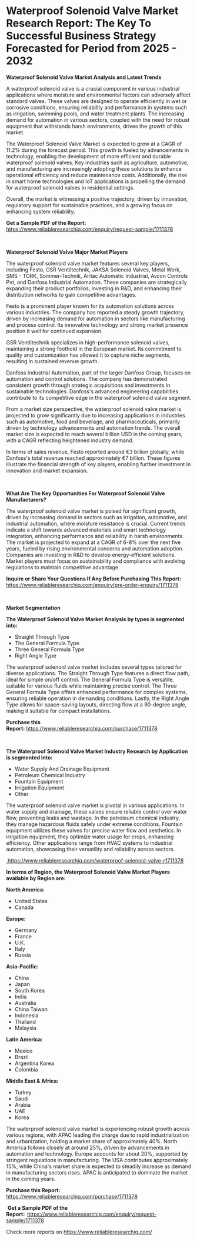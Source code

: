 <p><h1>Waterproof Solenoid Valve Market Research Report: The Key To Successful Business Strategy Forecasted for Period from 2025 - 2032</h1></p><p><strong>Waterproof Solenoid Valve Market Analysis and Latest Trends</strong></p>
<p><p>A waterproof solenoid valve is a crucial component in various industrial applications where moisture and environmental factors can adversely affect standard valves. These valves are designed to operate efficiently in wet or corrosive conditions, ensuring reliability and performance in systems such as irrigation, swimming pools, and water treatment plants. The increasing demand for automation in various sectors, coupled with the need for robust equipment that withstands harsh environments, drives the growth of this market.</p><p>The Waterproof Solenoid Valve Market is expected to grow at a CAGR of 11.2% during the forecast period. This growth is fueled by advancements in technology, enabling the development of more efficient and durable waterproof solenoid valves. Key industries such as agriculture, automotive, and manufacturing are increasingly adopting these solutions to enhance operational efficiency and reduce maintenance costs. Additionally, the rise in smart home technologies and IoT applications is propelling the demand for waterproof solenoid valves in residential settings. </p><p>Overall, the market is witnessing a positive trajectory, driven by innovation, regulatory support for sustainable practices, and a growing focus on enhancing system reliability.</p></p>
<p><strong>Get a Sample PDF of the Report:&nbsp;</strong> <a href="https://www.reliableresearchiq.com/enquiry/request-sample/1711378?utm_campaign=1123&utm_medium=2&utm_source=Github&utm_content=ia&utm_term=10012025&utm_id=waterproof-solenoid-valve">https://www.reliableresearchiq.com/enquiry/request-sample/1711378</a></p>
<p>&nbsp;</p>
<p><strong>Waterproof Solenoid Valve Major Market Players</strong></p>
<p><p>The waterproof solenoid valve market features several key players, including Festo, GSR Ventiltechnik, JAKSA Solenoid Valves, Metal Work, SMS - TORK, Sommer-Technik, Airtac Automatic Industrial, Avcon Controls Pvt, and Danfoss Industrial Automation. These companies are strategically expanding their product portfolios, investing in R&D, and enhancing their distribution networks to gain competitive advantages.</p><p>Festo is a prominent player known for its automation solutions across various industries. The company has reported a steady growth trajectory, driven by increasing demand for automation in sectors like manufacturing and process control. Its innovative technology and strong market presence position it well for continued expansion.</p><p>GSR Ventiltechnik specializes in high-performance solenoid valves, maintaining a strong foothold in the European market. Its commitment to quality and customization has allowed it to capture niche segments, resulting in sustained revenue growth.</p><p>Danfoss Industrial Automation, part of the larger Danfoss Group, focuses on automation and control solutions. The company has demonstrated consistent growth through strategic acquisitions and investments in sustainable technologies. Danfoss's advanced engineering capabilities contribute to its competitive edge in the waterproof solenoid valve segment.</p><p>From a market size perspective, the waterproof solenoid valve market is projected to grow significantly due to increasing applications in industries such as automotive, food and beverage, and pharmaceuticals, primarily driven by technology advancements and automation trends. The overall market size is expected to reach several billion USD in the coming years, with a CAGR reflecting heightened industry demand.</p><p>In terms of sales revenue, Festo reported around €3 billion globally, while Danfoss's total revenue reached approximately €7 billion. These figures illustrate the financial strength of key players, enabling further investment in innovation and market expansion.</p></p>
<p>&nbsp;</p>
<p><strong>What Are The Key Opportunities For Waterproof Solenoid Valve Manufacturers?</strong></p>
<p><p>The waterproof solenoid valve market is poised for significant growth, driven by increasing demand in sectors such as irrigation, automotive, and industrial automation, where moisture resistance is crucial. Current trends indicate a shift towards advanced materials and smart technology integration, enhancing performance and reliability in harsh environments. The market is projected to expand at a CAGR of 6-8% over the next five years, fueled by rising environmental concerns and automation adoption. Companies are investing in R&D to develop energy-efficient solutions. Market players must focus on sustainability and compliance with evolving regulations to maintain competitive advantage.</p></p>
<p><strong>Inquire or Share Your Questions If Any Before Purchasing This Report:</strong> <a href="https://www.reliableresearchiq.com/enquiry/pre-order-enquiry/1711378?utm_campaign=1123&utm_medium=2&utm_source=Github&utm_content=ia&utm_term=10012025&utm_id=waterproof-solenoid-valve">https://www.reliableresearchiq.com/enquiry/pre-order-enquiry/1711378</a></p>
<p>&nbsp;</p>
<p><strong>Market Segmentation</strong></p>
<p><strong>The Waterproof Solenoid Valve Market Analysis by types is segmented into:</strong></p>
<p><ul><li>Straight Through Type</li><li>The General Formula Type</li><li>Three General Formula Type</li><li>Right Angle Type</li></ul></p>
<p><p>The waterproof solenoid valve market includes several types tailored for diverse applications. The Straight Through Type features a direct flow path, ideal for simple on/off control. The General Formula Type is versatile, suitable for various fluids while maintaining precise control. The Three General Formula Type offers enhanced performance for complex systems, ensuring reliable operation in demanding conditions. Lastly, the Right Angle Type allows for space-saving layouts, directing flow at a 90-degree angle, making it suitable for compact installations.</p></p>
<p><strong>Purchase this Report:&nbsp;</strong><a href="https://www.reliableresearchiq.com/purchase/1711378?utm_campaign=1123&utm_medium=2&utm_source=Github&utm_content=ia&utm_term=10012025&utm_id=waterproof-solenoid-valve">https://www.reliableresearchiq.com/purchase/1711378</a></p>
<p>&nbsp;</p>
<p><strong>The Waterproof Solenoid Valve Market Industry Research by Application is segmented into:</strong></p>
<p><ul><li>Water Supply And Drainage Equipment</li><li>Petroleum Chemical Industry</li><li>Fountain Equipment</li><li>Irrigation Equipment</li><li>Other</li></ul></p>
<p><p>The waterproof solenoid valve market is pivotal in various applications. In water supply and drainage, these valves ensure reliable control over water flow, preventing leaks and wastage. In the petroleum chemical industry, they manage hazardous fluids safely under extreme conditions. Fountain equipment utilizes these valves for precise water flow and aesthetics. In irrigation equipment, they optimize water usage for crops, enhancing efficiency. Other applications range from HVAC systems to industrial automation, showcasing their versatility and reliability across sectors.</p></p>
<p><a href="https://www.reliableresearchiq.com/waterproof-solenoid-valve-r1711378?utm_campaign=1123&utm_medium=2&utm_source=Github&utm_content=ia&utm_term=10012025&utm_id=waterproof-solenoid-valve">&nbsp;https://www.reliableresearchiq.com/waterproof-solenoid-valve-r1711378</a></p>
<p><strong>In terms of Region, the Waterproof Solenoid Valve Market Players available by Region are:</strong></p>
<p>
    <p> <strong> North America: </strong>
        <ul>
            <li>United States</li>
            <li>Canada</li>
        </ul>
        </p> 
    <p> <strong> Europe: </strong>
        <ul>
            <li>Germany</li>
            <li>France</li>
            <li>U.K.</li>
            <li>Italy</li>
            <li>Russia</li>
        </ul>
        </p> 
    <p> <strong> Asia-Pacific: </strong>
        <ul>
            <li>China</li>
            <li>Japan</li>
            <li>South Korea</li>
            <li>India</li>
            <li>Australia</li>
            <li>China Taiwan</li>
            <li>Indonesia</li>
            <li>Thailand</li>
            <li>Malaysia</li>
        </ul>
        </p> 
    <p> <strong> Latin America: </strong>
        <ul>
            <li>Mexico</li>
            <li>Brazil</li>
            <li>Argentina Korea</li>
            <li>Colombia</li>
        </ul>
        </p> 
    <p> <strong> Middle East & Africa: </strong>
        <ul>
            <li>Turkey</li>
            <li>Saudi</li>
            <li>Arabia</li>
            <li>UAE</li>
            <li>Korea</li>
        </ul>
    </p>
    </p>
<p><p>The waterproof solenoid valve market is experiencing robust growth across various regions, with APAC leading the charge due to rapid industrialization and urbanization, holding a market share of approximately 40%. North America follows closely at around 25%, driven by advancements in automation and technology. Europe accounts for about 20%, supported by stringent regulations in manufacturing. The USA contributes approximately 15%, while China's market share is expected to steadily increase as demand in manufacturing sectors rises. APAC is anticipated to dominate the market in the coming years.</p></p>
<p><strong>Purchase this Report: </strong><a href="https://www.reliableresearchiq.com/purchase/1711378?utm_campaign=1123&utm_medium=2&utm_source=Github&utm_content=ia&utm_term=10012025&utm_id=waterproof-solenoid-valve">https://www.reliableresearchiq.com/purchase/1711378</a></p>
<p>&nbsp;<strong>Get a Sample PDF of the Report:&nbsp;&nbsp;</strong><a href="https://www.reliableresearchiq.com/enquiry/request-sample/1711378?utm_campaign=1123&utm_medium=2&utm_source=Github&utm_content=ia&utm_term=10012025&utm_id=waterproof-solenoid-valve">https://www.reliableresearchiq.com/enquiry/request-sample/1711378</a></p>
<p><strong></strong></p>
<p>Check more reports on <a href="https://www.reliableresearchiq.com/?utm_campaign=1123&utm_medium=2&utm_source=Github&utm_content=ia&utm_term=10012025&utm_id=waterproof-solenoid-valve">https://www.reliableresearchiq.com/</a></p>